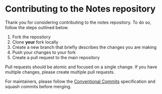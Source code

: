 # Contributing to the Notes repository

Thank you for considering contributing to the notes repository. To do so, follow the steps outlined below.

1. Fork the repository
2. Clone **your** fork locally
3. Create a new branch that briefly describes the changes you are making
4. Push your changes to your fork
5. Create a pull request to the main repository

Pull requests should be atomic and focused on a single change. If you have multiple changes, please create multiple pull requests.

For maintainers, please follow the [Conventional Commits](https://www.conventionalcommits.org/en/v1.0.0/) specification and squash commits before merging.
